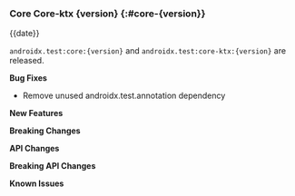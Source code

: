 ### Core Core-ktx {version} {:#core-{version}}

{{date}}

`androidx.test:core:{version}` and `androidx.test:core-ktx:{version}` are released.

**Bug Fixes**

* Remove unused androidx.test.annotation dependency

**New Features**

**Breaking Changes**

**API Changes**

**Breaking API Changes**

**Known Issues**
